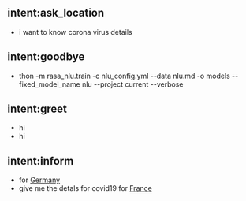 ## intent:ask_location
- i want to know corona virus details

## intent:goodbye
- thon -m rasa_nlu.train -c nlu_config.yml --data nlu.md -o models --fixed_model_name nlu --project current --verbose

## intent:greet
- hi
- hi

## intent:inform
- for [Germany](location)
- give me the detals for covid19 for [France](location)

